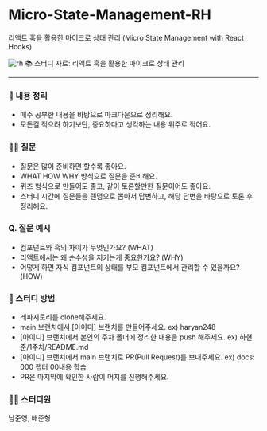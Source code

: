 # Micro-State-Management-RH
리액트 훅을 활용한 마이크로 상태 관리 (Micro State Management with React Hooks) 


![rh](https://github.com/MD-Book-Study/Micro-State-Management-RH/assets/36908476/7badb053-6a56-4e5d-85c5-8e139b47bf42)
📚 스터디 자료: 리액트 훅을 활용한 마이크로 상태 관리 

--- 
### 📝 내용 정리
- 매주 공부한 내용을 바탕으로 마크다운으로 정리해요.
- 모든걸 적으려 하기보단, 중요하다고 생각하는 내용 위주로 적어요.

### 🙋‍♂️ 질문
- 질문은 많이 준비하면 할수록 좋아요.
- WHAT HOW WHY 방식으로 질문을 준비해요.
- 퀴즈 형식으로 만들어도 좋고, 같이 토론할만한 질문이어도 좋아요.
- 스터디 시간에 질문들을 랜덤으로 뽑아서 답변하고, 해당 답변을 바탕으로 토론 후 정리해요.

### Q. 질문 예시
- 컴포넌트와 훅의 차이가 무엇인가요? (WHAT)
- 리액트에서는 왜 순수성을 지키는게 중요한가요? (WHY)
- 어떻게 하면 자식 컴포넌트의 상태를 부모 컴포넌트에서 관리할 수 있을까요? (HOW)


### 📌 스터디 방법
- 레파지토리를 clone해주세요.
- main 브랜치에서 [아이디] 브랜치를 만들어주세요. ex) haryan248
- [아이디] 브랜치에서 본인의 주차 폴더에 정리한 내용을 push 해주세요. ex) 하현준/1주차/README.md
- [아이디] 브랜치에서 main 브랜치로 PR(Pull Request)를 보내주세요. ex) docs: 000 챕터 00내용 학습
- PR은 마지막에 확인한 사람이 머지를 진행해주세요.

### 🏃‍♂️ 스터디원

남준영, 배준형 
